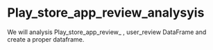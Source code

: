 # Play_store_app_review_analysyis
We will analysis  Play_store_app_review_ , user_review DataFrame and create a proper dataframe.
